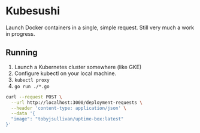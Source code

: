 # Kubesushi

Launch Docker containers in a single, simple request. Still very much a work in progress.

## Running

1. Launch a Kubernetes cluster somewhere (like GKE)
2. Configure kubectl on your local machine.
3. `kubectl proxy`
4. `go run ./*.go`

```sh
curl --request POST \
  --url http://localhost:3000/deployment-requests \
  --header 'content-type: application/json' \
  --data '{
  "image": "tobyjsullivan/uptime-box:latest"
}'
```

